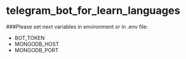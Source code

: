 # telegram_bot_for_learn_languages

###Please set next variables in environment or in .env file:
* BOT_TOKEN
* MONGODB_HOST
* MONGODB_PORT